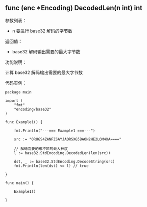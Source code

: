 ## func (enc *Encoding) DecodedLen(n int) int

参数列表：

- n 要进行 base32 解码的字节数

返回值：

- base32 解码输出需要的最大字节数

功能说明：

计算 base32 解码输出需要的最大字节数

代码实例：

    package main

    import (
        "fmt"
        "encoding/base32"
    )

    func Example1() {

        fmt.Println("---=== Example1 ===---")

        src := "ORUGS4ZANFZSAYJAORSXG5BAON2HE2LOM4XA===="

        // 解码需要的缓冲区的最大长度
        l := base32.StdEncoding.DecodedLen(len(src))

        dst, _ := base32.StdEncoding.DecodeString(src)
        fmt.Println(len(dst) <= l) // true

    }

    func main() {

        Example1()

    }
